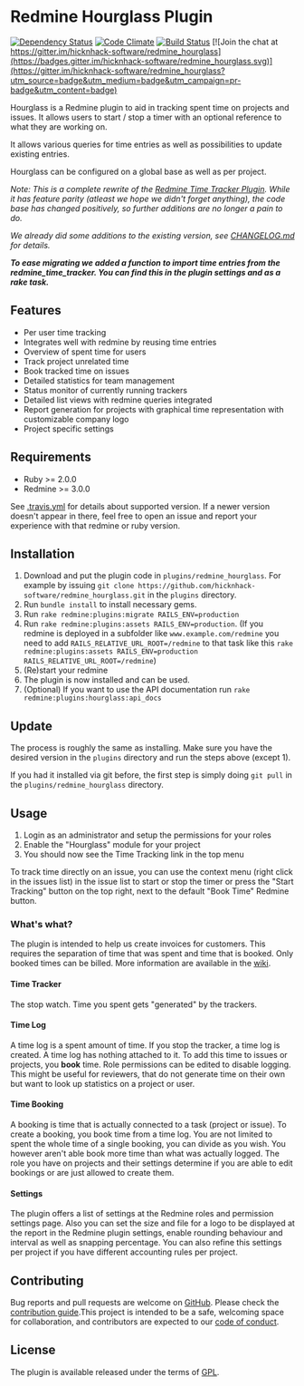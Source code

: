 # Redmine Hourglass Plugin
[![Dependency Status](https://gemnasium.com/hicknhack-software/redmine_hourglass.png)](https://gemnasium.com/hicknhack-software/redmine_hourglass)
[![Code Climate](https://codeclimate.com/github/hicknhack-software/redmine_hourglass.png)](https://codeclimate.com/github/hicknhack-software/redmine_hourglass)
[![Build Status](https://travis-ci.org/hicknhack-software/redmine_hourglass.png)](https://travis-ci.org/hicknhack-software/redmine_hourglass)
[![Join the chat at https://gitter.im/hicknhack-software/redmine_hourglass](https://badges.gitter.im/hicknhack-software/redmine_hourglass.svg)](https://gitter.im/hicknhack-software/redmine_hourglass?utm_source=badge&utm_medium=badge&utm_campaign=pr-badge&utm_content=badge)
 
 Hourglass is a Redmine plugin to aid in tracking spent time on projects and issues. It allows users to start / stop a timer with an optional reference to what they are working on.
  
  It allows various queries for time entries as well as possibilities to update existing entries.
  
  Hourglass can be configured on a global base as well as per project.

_Note: This is a complete rewrite of the [Redmine Time Tracker Plugin](https://github.com/hicknhack-software/redmine_time_tracker). While it has feature parity (atleast we hope we didn't forget anything), the code base has changed positively, so further additions are no longer a pain to do._

_We already did some additions to the existing version, see [CHANGELOG.md](CHANGELOG.md) for details._

___To ease migrating we added a function to import time entries from the redmine_time_tracker. You can find this in the plugin settings and as a rake task.___
 
## Features
- Per user time tracking
- Integrates well with redmine by reusing time entries
- Overview of spent time for users
- Track project unrelated time
- Book tracked time on issues
- Detailed statistics for team management
- Status monitor of currently running trackers
- Detailed list views with redmine queries integrated
- Report generation for projects with graphical time representation with customizable company logo
- Project specific settings

## Requirements
* Ruby >= 2.0.0
* Redmine >= 3.0.0

See [.travis.yml](.travis.yml) for details about supported version. If a newer version doesn't appear in there, feel free to open an issue and report your experience with that redmine or ruby version.

## Installation

1. Download and put the plugin code in `plugins/redmine_hourglass`. For example by issuing `git clone https://github.com/hicknhack-software/redmine_hourglass.git` in the `plugins` directory.
1. Run `bundle install` to install necessary gems.
1. Run `rake redmine:plugins:migrate RAILS_ENV=production`
1. Run `rake redmine:plugins:assets RAILS_ENV=production`. (If you redmine is deployed in a subfolder like `www.example.com/redmine` you need to add `RAILS_RELATIVE_URL_ROOT=/redmine` to that task like this `rake redmine:plugins:assets RAILS_ENV=production RAILS_RELATIVE_URL_ROOT=/redmine`)
1. (Re)start your redmine
1. The plugin is now installed and can be used.
1. (Optional) If you want to use the API documentation run `rake redmine:plugins:hourglass:api_docs` 

## Update

The process is roughly the same as installing. Make sure you have the desired version in the `plugins` directory and run the steps above (except 1).

If you had it installed via git before, the first step is simply doing `git pull` in the `plugins/redmine_hourglass` directory.

## Usage

1. Login as an administrator and setup the permissions for your roles
1. Enable the "Hourglass" module for your project
1. You should now see the Time Tracking link in the top menu
                    
To track time directly on an issue, you can use the context menu (right click in the issues list) in
the issue list to start or stop the timer or press the "Start Tracking" button on the top right, next to the default "Book Time" Redmine button.


### What's what?

The plugin is intended to help us create invoices for customers. This requires the separation of time that was spent and time that is booked. Only booked times can be billed.
More information are available in the [wiki](http://github.com/hicknhack-software/redmine_hourglass/wiki).

#### Time Tracker

The stop watch. Time you spent gets "generated" by the trackers.

#### Time Log

A time log is a spent amount of time. If you stop the tracker, a time log is created. A time log has nothing attached to it. To add this time to issues or projects, you **book** time.
Role permissions can be edited to disable logging. This might be useful for reviewers, that do not generate time on their own but want to look up statistics on a project or user.

#### Time Booking

A booking is time that is actually connected to a task (project or issue). To create a booking, you book time from a time log. You are not limited to spent the whole time of a single booking, you can divide as you wish. You however aren't able book more time than what was actually logged. The role you have on projects and their settings determine if you are able to edit bookings or are just allowed to create them.

#### Settings

The plugin offers a list of settings at the Redmine roles and permission settings page. Also you can set the size and file for a logo to be displayed at the report in the Redmine plugin settings, enable rounding behaviour and interval as well as snapping percentage. You can also refine this settings per project if you have different accounting rules per project.

## Contributing

Bug reports and pull requests are welcome on [GitHub](https://github.com/hicknhack-software/redmine_hourglass). Please check the [contribution guide](CONTRIBUTING.md).This project is intended to be a safe, welcoming space for collaboration, and contributors are expected to our [code of conduct](CODE_OF_CONDUCT.md).

## License

The plugin is available released under the terms of [GPL](https://www.gnu.org/licenses/gpl).
